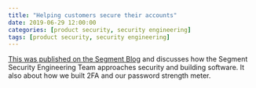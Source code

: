 ```yaml
---
title: "Helping customers secure their accounts"
date: 2019-06-29 12:00:00
categories: [product security, security engineering]
tags: [product security, security engineering]
---
```


[This was published on the Segment Blog](https://segment.com/blog/helping-customers-secure-their-accounts/) and discusses how the Segment Security Engineering Team approaches security and building software. It also about how we built 2FA and our password strength meter.
